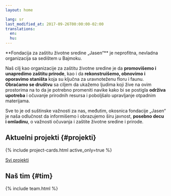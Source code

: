 ```yaml
---
layout: home

lang: sr
last_modified_at: 2017-09-26T00:00:00-02:00
translations:
  en:
  hu:
---
```


<div id="uvod" class="color--light-green content-block more-link" markdown="1">
**Fondacija za zaštitu životne sredine „Jasen“** je neprofitna, nevladna
organizacija sa sedištem u Bajmoku.

Naš cilj kao organizacije za zaštitu životne sredine je da **promovišemo i
unapredimo zaštitu prirode**, kao i da **rekonstruišemo, obnovimo i oporavimo
staništa** koja su ključna za uravnoteženu floru i faunu. **Obraćamo se
društvu** sa ciljem da ukažemo ljudima koji žive na ovim prostorima na to da je
potrebno promeniti navike kako bi se postigla **održiva upotreba** i očuvanje
prirodnih resursa i poboljšalo upravljanje otpadnim materijama.

Sve to je od suštinske važnosti za nas, međutim, okosnica fondacije „Jasen“ je
naša odlučnost da informišemo i obrazujemo širu javnost, **posebno decu i
omladinu**, o važnosti očuvanja i zaštite životne sredine i prirode.
</div>

<!--
[Više o našoj fondaciji](/o-nama)
-->

## Aktuelni projekti {#projekti}

<div class="more-link">
  {% include project-cards.html active_only=true %}
</div>

[Svi projekti](/projekti)

## Naš tim {#tim}

{% include team.html %}

<!--
## Kako nam pomoći
-->
